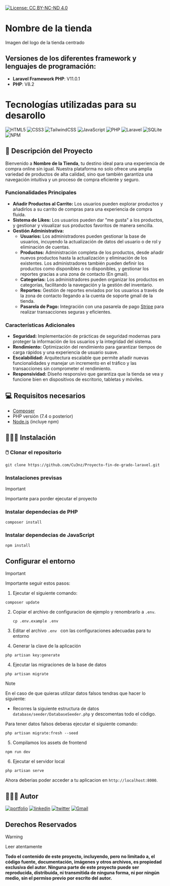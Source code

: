 [![License: CC BY-NC-ND 4.0](https://licensebuttons.net/l/by-nc-nd/4.0/80x15.png)](https://creativecommons.org/licenses/by-nc-nd/4.0/)

# Nombre de la tienda
Imagen del logo de la tienda centrado

## Versiones de los diferentes framework y lenguajes de programación: 

- **Laravel Framework PHP**: V11.0.1
- **PHP**: V8.2

# Tecnologías utilizadas para su desarollo
![HTML5](https://img.shields.io/badge/html5-%23E34F26.svg?style=for-the-badge&logo=html5&logoColor=white) ![CSS3](https://img.shields.io/badge/css3-%231572B6.svg?style=for-the-badge&logo=css3&logoColor=white) ![TailwindCSS](https://img.shields.io/badge/tailwindcss-%2338B2AC.svg?style=for-the-badge&logo=tailwind-css&logoColor=white) ![JavaScript](https://img.shields.io/badge/javascript-%23323330.svg?style=for-the-badge&logo=javascript&logoColor=%23F7DF1E) ![PHP](https://img.shields.io/badge/php-%23777BB4.svg?style=for-the-badge&logo=php&logoColor=white) ![Laravel](https://img.shields.io/badge/laravel-%23FF2D20.svg?style=for-the-badge&logo=laravel&logoColor=white) ![SQLite](https://img.shields.io/badge/sqlite-%2307405e.svg?style=for-the-badge&logo=sqlite&logoColor=white)
 ![NPM](https://img.shields.io/badge/NPM-%23CB3837.svg?style=for-the-badge&logo=npm&logoColor=white)
 
 
 
 ## 📖 Descripción del Proyecto

Bienvenido a **Nombre de la Tienda**, tu destino ideal para una experiencia de compra online sin igual. Nuestra plataforma no solo ofrece una amplia variedad de productos de alta calidad, sino que también garantiza una navegación intuitiva y un proceso de compra eficiente y seguro.


### Funcionalidades Principales

- **Añadir Productos al Carrito:** Los usuarios pueden explorar productos y añadirlos a su carrito de compras para una experiencia de compra fluida.
- **Sistema de Likes:** Los usuarios pueden dar "me gusta" a los productos, y gestionar y visualizar sus productos favoritos de manera sencilla.
- **Gestión Administrativa:** 
  - **Usuarios:** Los administradores pueden gestionar la base de usuarios, incuyendo la actualización de datos del usuario o de rol  y eliminación de cuentas.
  - **Productos:** Administración completa de los productos, desde añadir nuevos productos hasta la actualización y eliminación de los existentes. Los administradores también pueden definir los productos como disponibles o no disponibles, y gestionar los reportes gracias a una zona de contacto (En gmail).
  - **Categorías:** Los administradores pueden organizar los productos en categorías, facilitando la navegación y la gestión del inventario.
  - **Reportes:** Gestión de reportes enviados por los usuarios a través de la zona de contacto llegando a la cuenta de soporte gmail de la tienda.
  - **Pasarela de Pago:** Integración con una pasarela de pago  [Stripe](https://dashboard.stripe.com/test/dashboard) para realizar transacciones seguras y eficientes.

### Características Adicionales

- **Seguridad:** Implementación de prácticas de seguridad modernas para proteger la información de los usuarios y la integridad del sistema.
- **Rendimiento:** Optimización del rendimiento para garantizar tiempos de carga rápidos y una experiencia de usuario suave.
- **Escalabilidad:** Arquitectura escalable que permite añadir nuevas funcionalidades y manejar un incremento en el tráfico y las transacciones sin comprometer el rendimiento.
- **Responsividad:** Diseño responsivo que garantiza que la tienda se vea y funcione bien en dispositivos de escritorio, tabletas y móviles.

 
## 💻 Requisitos necesarios
- [Composer](https://getcomposer.org/)
- PHP versión (7.4 o posterior)
- [Node.js](https://nodejs.org/) (incluye npm)


## 🧑🏻‍💻 Instalación

### 🖱️ Clonar el repositorio

```
git clone https://github.com/Cu3nz/Proyecto-fin-de-grado-laravel.git
```



### Instalaciones previsas
> [!IMPORTANT]
> Importante para porder ejecutar el proyecto

### Instalar dependecias de PHP 

```
composer install
```

### Instalar dependecias de JavaScript
```
npm install
```

## Configurar el entorno

> [!IMPORTANT]
> Importante seguir estos pasos:

1. Ejecutar el siguiente comando: 
```
composer update 
```
2. Copiar el archivo de configuracion de ejemplo y renombrarlo a `.env`. 

    ```
    cp .env.example .env
    ```
    
3. Editar el archivo `.env ` con las configuraciones adecuadas para tu entorno


4. Generar la clave de la aplicación
 ```
 php artisan key:generate
 ``` 
4. Ejecutar las migraciones de la base de datos
```
php artisan migrate
``` 
> [!NOTE]
> En el caso de que quieras utilizar datos falsos tendras que hacer lo siguiente: 

- Recorres la siguiente estructura de datos `database/seeder/DatabaseSeeder.php` y descomentas todo el código. 

Para tener datos falsos deberas ejecutar el siguiente comando: 
```
php artisan migrate:fresh --seed
```

5. Compilamos los assets de frontend
```
npm run dev
```
6. Ejecutar el servidor local 
```
php artisan serve
```

Ahora deberias poder acceder a tu aplicacion en `http://localhost:8000`. 

## 🧑🏻‍💻 Autor
[![portfolio](https://img.shields.io/badge/my_portfolio-000?style=for-the-badge&logo=ko-fi&logoColor=white)]()
[![linkedin](https://img.shields.io/badge/linkedin-0A66C2?style=for-the-badge&logo=linkedin&logoColor=white)](https://www.linkedin.com/in/sergio-gallegos-guerrero-7525762a5/)
[![twitter](https://img.shields.io/badge/twitter-1DA1F2?style=for-the-badge&logo=twitter&logoColor=white)](https://twitter.com/) 
[![Gmail](https://img.shields.io/badge/Gmail-D14836?style=for-the-badge&logo=gmail&logoColor=white)](sergiogalledaw@gmail.com)



## Derechos Reservados
> [!WARNING]
> Leer atentamente

**Todo el contenido de este proyecto, incluyendo, pero no limitado a, el código fuente, documentación, imágenes y otros archivos, es propiedad exclusiva del autor. Ninguna parte de este proyecto puede ser reproducida, distribuida, ni transmitida de ninguna forma, ni por ningún medio, sin el permiso previo por escrito del autor.**